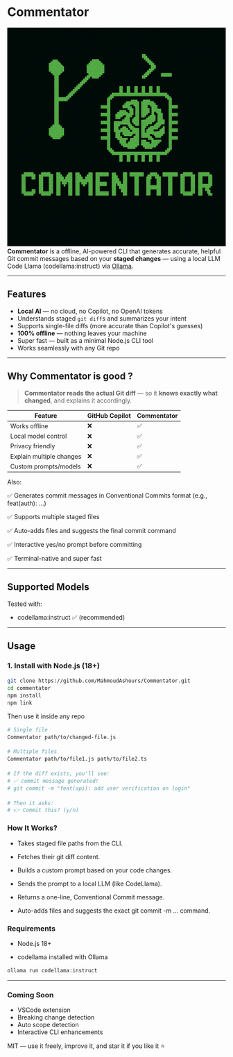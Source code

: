 # Commentator

![](Commentator.png)
**Commentator** is a offline, AI-powered CLI that generates accurate, helpful Git commit messages based on your **staged changes** — using a local LLM Code Llama (codellama:instruct) via [Ollama](https://ollama.com).

---

## Features

- **Local AI** — no cloud, no Copilot, no OpenAI tokens
- Understands staged `git diff`s and summarizes your intent
- Supports single-file diffs (more accurate than Copilot's guesses)
- **100% offline** — nothing leaves your machine
- Super fast — built as a minimal Node.js CLI tool
- Works seamlessly with any Git repo

---

## Why Commentator is good ?

> **Commentator reads the actual Git diff** — so it **knows exactly what changed**, and explains it accordingly.

| Feature                  | GitHub Copilot | Commentator |
|--------------------------|----------------|-------------|
| Works offline            | ❌              | ✅           |
| Local model control      | ❌              | ✅           |
| Privacy friendly         | ❌              | ✅           |
| Explain multiple changes | ❌              | ✅           |
| Custom prompts/models    | ❌              | ✅           |


Also:

✅ Generates commit messages in Conventional Commits format (e.g., feat(auth): ...)


✅ Supports multiple staged files

✅ Auto-adds files and suggests the final commit command

✅ Interactive yes/no prompt before committing

✅ Terminal-native and super fast


---
## Supported Models
Tested with:
- codellama:instruct ✅ (recommended)
 
---

## Usage

### 1. Install with Node.js (18+)

```bash
git clone https://github.com/MahmoudAshours/Commentator.git
cd commentator
npm install
npm link
```

Then use it inside any repo

```bash
# Single file
Commentator path/to/changed-file.js

# Multiple files
Commentator path/to/file1.js path/to/file2.ts

# If the diff exists, you'll see:
# ✅ commit message generated!
# git commit -m "feat(api): add user verification on login"

# Then it asks:
# 👉 Commit this? (y/n)

```


### How It Works?
- Takes staged file paths from the CLI.

- Fetches their git diff content.

- Builds a custom prompt based on your code changes.

- Sends the prompt to a local LLM (like CodeLlama).

- Returns a one-line, Conventional Commit message.

- Auto-adds files and suggests the exact git commit -m ... command.

### Requirements

- Node.js 18+

- codellama installed with Ollama

```bash
ollama run codellama:instruct
```
---

### Coming Soon
- VSCode extension
- Breaking change detection
- Auto scope detection
- Interactive CLI enhancements


MIT — use it freely, improve it, and star it if you like it ⭐

